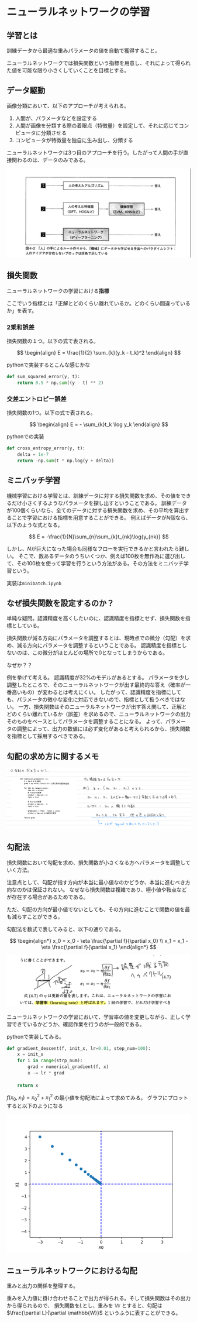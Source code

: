 # ニューラルネットワークの学習
## 学習とは

訓練データから最適な重みパラメータの値を自動で獲得すること。

ニューラルネットワークでは損失関数という指標を用意し、それによって得られた値を可能な限り小さくしていくことを目標とする。

## データ駆動
画像分類において、以下のアプローチが考えられる。

1. 人間が、パラメータなどを設定する
2. 人間が画像を分類する際の着眼点（特徴量）を設定して、それに応じてコンピュータに分類させる
3. コンピュータが特徴量を独自に生み出し、分類する

ニューラルネットワークは3つ目のアプローチを行う。したがって人間の手が直接関わるのは、データのみである。

![Alt text](kikai.png)

## 損失関数
ニューラルネットワークの学習における**指標**

ここでいう指標とは「正解とどのくらい離れているか。どのくらい間違っているか」を表す。 

### 2乗和誤差
損失関数の１つ。以下の式で表される。

$$
\begin{align}
E = \frac{1}{2} \sum_{k}(y_k - t_k)^2
\end{align}
$$

pythonで実装するとこんな感じかな

```python
def sum_squared_error(y, t):
    return 0.5 * np.sum((y - t) ** 2)
```

### 交差エントロピー誤差
損失関数の1つ。以下の式で表される。

$$
\begin{align}
E = - \sum_{k}t_k \log y_k
\end{align}
$$

pythonでの実装

```python
def cross_entropy_error(y, t):
    delta = 1e-7
    return -np.sum(t * np.log(y + delta))
```

## ミニバッチ学習
機械学習における学習とは、訓練データに対する損失関数を求め、その値をできるだけ小さくするようなパラメータを探し出すということである。
訓練データが100個くらいなら、全てのデータに対する損失関数を求め、その平均を算出することで学習における指標を用意することができる。
例えばデータが$N$個なら、以下のような式となる。

$$
E = -\frac{1}{N}\sum_{n}\sum_{k}t_{nk}\log{y_{nk}}
$$

しかし、$N$が巨大になった場合も同様なフローを実行できるかと言われたら難しい。
そこで、数あるデータのうちいくつか、例えば100枚を無作為に選び出して、その100枚を使って学習を行うという方法がある。その方法をミニバッチ学習という。

実装は`minibatch.ipynb`

## なぜ損失関数を設定するのか？
単純な疑問。認識精度を高くしたいのに、認識精度を指標とせず、損失関数を指標としている。

損失関数が減る方向にパラメータを調整するとは、現時点での微分（勾配）を求め、減る方向にパラメータを調整するということである。
認識精度を指標としないのは、この微分がほとんどの場所で0となってしまうからである。

なぜか？？

例を挙げて考える。
認識精度が32%のモデルがあるとする。
パラメータを少し調整したところで、そのニューラルネットワークが出す最終的な答え（確率が一番高いもの）が変わるとは考えにくい。
したがって、認識精度を指標にしても、パラメータの微小な変化に対応できないので、指標として扱うべきではない。
一方、損失関数はそのニューラルネットワークが出す答え関して、正解とどのくらい離れているか（誤差）を求めるので、ニューラルネットワークの出力そのものをベースとしてパラメータを調整することになる。
よって、パラメータの調整によって、出力の数値には必ず変化があると考えられるから、損失関数を指標として採用するべきである。

## 勾配の求め方に関するメモ
![](kobai.png)

## 勾配法
損失関数において勾配を求め、損失関数が小さくなる方へパラメータを調整していく方法。

注意点として、勾配が指す方向が本当に最小値なのかどうか、本当に進むべき方向なのかは保証されない。
なぜなら損失関数は複雑であり、極小値や鞍点などが存在する場合があるためである。

ただ、勾配の方向が最小値でないとしても、その方向に進むことで関数の値を最も減らすことができる。

勾配法を数式で表してみると、以下の通りである。

$$
\begin{align*}
x_0 = x_0 - \eta \frac{\partial f}{\partial x_0} \\
x_1 = x_1 - \eta \frac{\partial f}{\partial x_1}
\end{align*}
$$

![memo](kobai-memo.png)

ニューラルネットワークの学習において、学習率の値を変更しながら、正しく学習できているかどうか、確認作業を行うのが一般的である。

pythonで実装してみる。

```python
def gradient_descent(f, init_x, lr=0.01, step_num=100):
    x = init_x
    for i in range(strp_num):
        grad = numerical_gradient(f, x)
        x -= lr * grad

    return x
```

 $f(x_0, x_1) = x_0^2 + x_1^2$ の最小値を勾配法によって求めてみる。
グラフにプロットすると以下のようになる

![](kobai-kouka.png)

## ニューラルネットワークにおける勾配
重みと出力の関係を整理する。

重みを入力値に掛け合わせることで出力が得られる。そして損失関数はその出力から得られるので、
損失関数を$L$とし、重みを $\mathbb{W}$ とすると、勾配は $\frac{\partial L}{\partial \mathbb{W}}$ というふうに表すことができる。